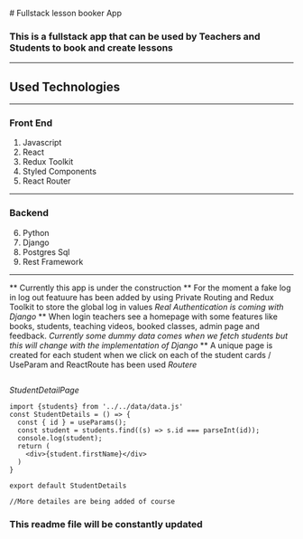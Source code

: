 # Fullstack lesson booker App
### This is a fullstack app that can be used by Teachers and Students to book and create lessons
___
## Used Technologies
___
### Front End
1. Javascript
2. React
3. Redux Toolkit
4. Styled Components
5. React Router
___
### Backend
6. Python
7. Django
8. Postgres Sql
9. Rest Framework

___

** Currently this app is under the construction
** For the moment a fake log in log out featuure has been added by using Private Routing and Redux Toolkit to store the global log in values
*Real Authentication is coming with Django*
** When login teachers see a homepage with some features like books, students, teaching videos, booked classes, admin page and feedback.
*Currently some dummy data comes when we fetch students but this will change with the implementation of Django*
** A unique page is created for each student when we click on each of the student cards / UseParam and ReactRoute has been used
*Routere*
```<Route path='/students/:id' element={<StudentDetails />} />
```
*StudentDetailPage*

```import { useParams } from 'react-router-dom'
import {students} from '../../data/data.js'
const StudentDetails = () => {
  const { id } = useParams();
  const student = students.find((s) => s.id === parseInt(id));
  console.log(student);
  return (
    <div>{student.firstName}</div>
  )
}

export default StudentDetails

//More detailes are being added of course
```
### This readme file will be constantly updated
